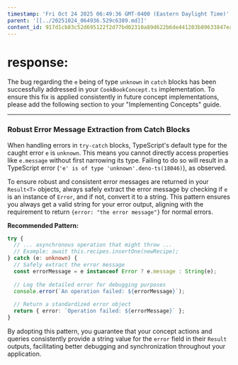 ```yaml
---
timestamp: 'Fri Oct 24 2025 06:49:36 GMT-0400 (Eastern Daylight Time)'
parent: '[[../20251024_064936.529c6389.md]]'
content_id: 917d1cb83c52d695122f2d77bd02310a89d622b6de441203b89633847ea111fd
---
```


# response:

The bug regarding the `e` being of type `unknown` in `catch` blocks has been successfully addressed in your `CookBookConcept.ts` implementation. To ensure this fix is applied consistently in future concept implementations, please add the following section to your "Implementing Concepts" guide.

***

### Robust Error Message Extraction from Catch Blocks

When handling errors in `try-catch` blocks, TypeScript's default type for the caught error `e` is `unknown`. This means you cannot directly access properties like `e.message` without first narrowing its type. Failing to do so will result in a TypeScript error (`'e' is of type 'unknown'.deno-ts(18046)`), as observed.

To ensure robust and consistent error messages are returned in your `Result<T>` objects, always safely extract the error message by checking if `e` is an instance of `Error`, and if not, convert it to a string. This pattern ensures you always get a valid string for your error output, aligning with the requirement to return `{error: "the error message"}` for normal errors.

**Recommended Pattern:**

```typescript
try {
  // ... asynchronous operation that might throw ...
  // Example: await this.recipes.insertOne(newRecipe);
} catch (e: unknown) {
  // Safely extract the error message
  const errorMessage = e instanceof Error ? e.message : String(e);
  
  // Log the detailed error for debugging purposes
  console.error(`An operation failed: ${errorMessage}`);
  
  // Return a standardized error object
  return { error: `Operation failed: ${errorMessage}` };
}
```

By adopting this pattern, you guarantee that your concept actions and queries consistently provide a string value for the `error` field in their `Result` outputs, facilitating better debugging and synchronization throughout your application.

